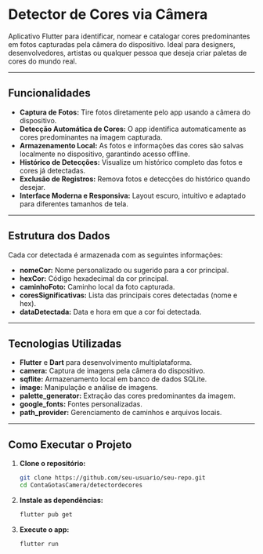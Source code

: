 # Detector de Cores via Câmera

Aplicativo Flutter para identificar, nomear e catalogar cores predominantes em fotos capturadas pela câmera do dispositivo. Ideal para designers, desenvolvedores, artistas ou qualquer pessoa que deseja criar paletas de cores do mundo real.

---

## Funcionalidades

- **Captura de Fotos:** Tire fotos diretamente pelo app usando a câmera do dispositivo.
- **Detecção Automática de Cores:** O app identifica automaticamente as cores predominantes na imagem capturada.
- **Armazenamento Local:** As fotos e informações das cores são salvas localmente no dispositivo, garantindo acesso offline.
- **Histórico de Detecções:** Visualize um histórico completo das fotos e cores já detectadas.
- **Exclusão de Registros:** Remova fotos e detecções do histórico quando desejar.
- **Interface Moderna e Responsiva:** Layout escuro, intuitivo e adaptado para diferentes tamanhos de tela.

---

## Estrutura dos Dados

Cada cor detectada é armazenada com as seguintes informações:

- **nomeCor:** Nome personalizado ou sugerido para a cor principal.
- **hexCor:** Código hexadecimal da cor principal.
- **caminhoFoto:** Caminho local da foto capturada.
- **coresSignificativas:** Lista das principais cores detectadas (nome e hex).
- **dataDetectada:** Data e hora em que a cor foi detectada.

---

## Tecnologias Utilizadas

- **Flutter** e **Dart** para desenvolvimento multiplataforma.
- **camera:** Captura de imagens pela câmera do dispositivo.
- **sqflite:** Armazenamento local em banco de dados SQLite.
- **image:** Manipulação e análise de imagens.
- **palette_generator:** Extração das cores predominantes da imagem.
- **google_fonts:** Fontes personalizadas.
- **path_provider:** Gerenciamento de caminhos e arquivos locais.

---

## Como Executar o Projeto

1. **Clone o repositório:**
   ```sh
   git clone https://github.com/seu-usuario/seu-repo.git
   cd ContaGotasCamera/detectordecores
   ```

2. **Instale as dependências:**
   ```sh
   flutter pub get
   ```

3. **Execute o app:**
   ```sh
   flutter run
   ```



